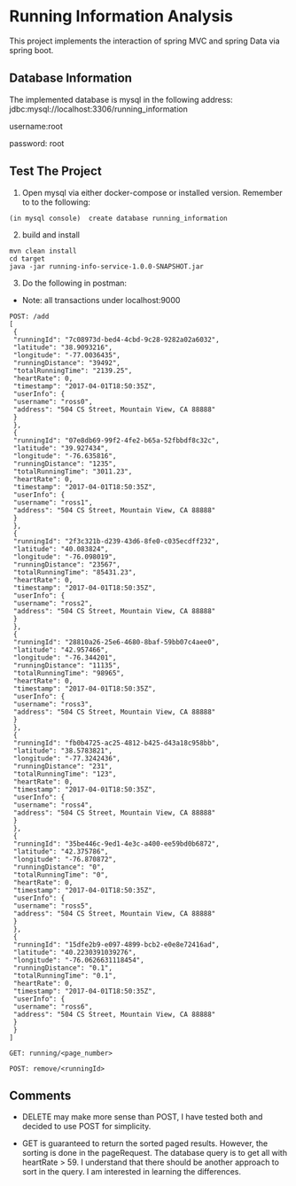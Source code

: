 # Running Information Analysis

This project implements the interaction of spring MVC and spring Data via spring boot.

## Database Information
The implemented database is mysql in the following address:
jdbc:mysql://localhost:3306/running_information

username:root

password: root


## Test The Project

1. Open mysql via either docker-compose or installed version.
Remember to to the following:
```
(in mysql console)  create database running_information
```


2. build and install 
```
mvn clean install
cd target
java -jar running-info-service-1.0.0-SNAPSHOT.jar
```


3. Do the following in postman:
* Note: all transactions under localhost:9000

```
POST: /add
[
 {
 "runningId": "7c08973d-bed4-4cbd-9c28-9282a02a6032",
 "latitude": "38.9093216",
 "longitude": "-77.0036435",
 "runningDistance": "39492",
 "totalRunningTime": "2139.25",
 "heartRate": 0,
 "timestamp": "2017-04-01T18:50:35Z",
 "userInfo": {
 "username": "ross0",
 "address": "504 CS Street, Mountain View, CA 88888"
 }
 },
 {
 "runningId": "07e8db69-99f2-4fe2-b65a-52fbbdf8c32c",
 "latitude": "39.927434",
 "longitude": "-76.635816",
 "runningDistance": "1235",
 "totalRunningTime": "3011.23",
 "heartRate": 0,
 "timestamp": "2017-04-01T18:50:35Z",
 "userInfo": {
 "username": "ross1",
 "address": "504 CS Street, Mountain View, CA 88888"
 }
 },
 {
 "runningId": "2f3c321b-d239-43d6-8fe0-c035ecdff232",
 "latitude": "40.083824",
 "longitude": "-76.098019",
 "runningDistance": "23567",
 "totalRunningTime": "85431.23",
 "heartRate": 0,
 "timestamp": "2017-04-01T18:50:35Z",
 "userInfo": {
 "username": "ross2",
 "address": "504 CS Street, Mountain View, CA 88888"
 }
 },
 {
 "runningId": "28810a26-25e6-4680-8baf-59bb07c4aee0",
 "latitude": "42.957466",
 "longitude": "-76.344201",
 "runningDistance": "11135",
 "totalRunningTime": "98965",
 "heartRate": 0,
 "timestamp": "2017-04-01T18:50:35Z",
 "userInfo": {
 "username": "ross3",
 "address": "504 CS Street, Mountain View, CA 88888"
 }
 },
 {
 "runningId": "fb0b4725-ac25-4812-b425-d43a18c958bb",
 "latitude": "38.5783821",
 "longitude": "-77.3242436",
 "runningDistance": "231",
 "totalRunningTime": "123",
 "heartRate": 0,
 "timestamp": "2017-04-01T18:50:35Z",
 "userInfo": {
 "username": "ross4",
 "address": "504 CS Street, Mountain View, CA 88888"
 }
 },
 {
 "runningId": "35be446c-9ed1-4e3c-a400-ee59bd0b6872",
 "latitude": "42.375786",
 "longitude": "-76.870872",
 "runningDistance": "0",
 "totalRunningTime": "0",
 "heartRate": 0,
 "timestamp": "2017-04-01T18:50:35Z",
 "userInfo": {
 "username": "ross5",
 "address": "504 CS Street, Mountain View, CA 88888"
 }
 },
 {
 "runningId": "15dfe2b9-e097-4899-bcb2-e0e8e72416ad",
 "latitude": "40.2230391039276",
 "longitude": "-76.0626631118454",
 "runningDistance": "0.1",
 "totalRunningTime": "0.1",
 "heartRate": 0,
 "timestamp": "2017-04-01T18:50:35Z",
 "userInfo": {
 "username": "ross6",
 "address": "504 CS Street, Mountain View, CA 88888"
 }
 }
]
```

```
GET: running/<page_number>
```

```
POST: remove/<runningId>
```

## Comments

* DELETE may make more sense than POST, I have tested both and decided to use POST for simplicity.

* GET is guaranteed to return the sorted paged results. However, the sorting is done in the pageRequest. The database query is to get all with heartRate > 59. I understand that there should be another approach to sort in the query. I am interested in learning the differences.




